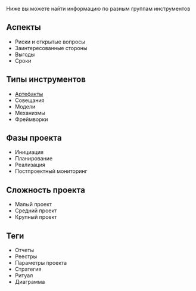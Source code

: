 
Ниже вы можете найти информацию по разным группам инструментов

## Аспекты
- Риски и открытые вопросы
- Заинтересованные стороны
- Выгоды
- Сроки

## Типы инструментов
- [Артефакты](https://github.com/squa-tol/Dendron-2/blob/gh-pages/Фактография%20по%20ситуации.md)
- Совещания
- Модели
- Механизмы
- Фреймворки

## Фазы проекта
- Инициация
- Планирование
- Реализация
- Постпроектный мониторинг

## Сложность проекта
- Малый проект
- Средний проект
- Крупный проект

## Теги
- Отчеты
- Реестры
- Параметры проекта
- Стратегия
- Ритуал
- Диаграмма
